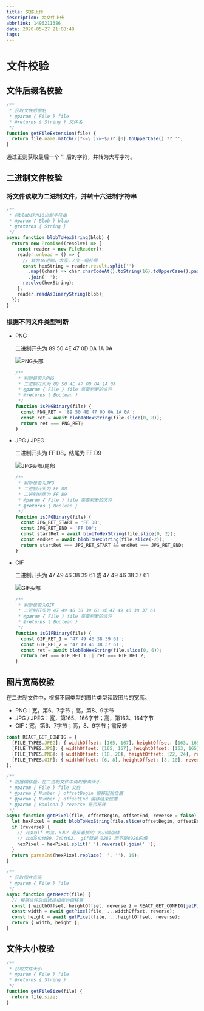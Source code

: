 ```yaml
---
title: 文件上传
description: 大文件上传
abbrlink: 1496211386
date: 2020-05-27 21:08:48
tags:
---
```


# 文件校验

## 文件后缀名校验

```javascript
/**
 * 获取文件后缀名
 * @param { File } file
 * @returns { String } 文件名
 */
function getFileExtension(file) {
  return file.name.match(/(?<=\.)\w+$/)?.[0].toUpperCase() ?? '';
}
```

通过正则获取最后一个 '\.' 后的字符，并转为大写字符。

## 二进制文件校验

### 将文件读取为二进制文件，并转十六进制字符串

```javascript
/**
 * 将blob转为16进制字符串
 * @param { Blob } blob
 * @returns { String }
 */
async function blobToHexString(blob) {
  return new Promise((resolve) => {
    const reader = new FileReader();
    reader.onload = () => {
      // 转为16进制，大写，2位一组补零
      const hexString = reader.result.split('')
        .map((char) => char.charCodeAt().toString(16).toUpperCase().padStart(2, '0'))
        .join(' ');
      resolve(hexString);
    };
    reader.readAsBinaryString(blob);
  });
}
```

### 根据不同文件类型判断

* PNG

  二进制开头为 89 50 4E 47 0D 0A 1A 0A

  <img src="http://img.chensenran.top/1590586081467.png" alt="PNG头部"  />

  ```javascript
  /**
   * 判断是否为PNG
   * 二进制开头为 89 50 4E 47 0D 0A 1A 0A
   * @param { File } file 需要判断的文件
   * @returns { Boolean }
   */
  function isPNGBinary(file) {
    const PNG_RET = '89 50 4E 47 0D 0A 1A 0A';
    const ret = await blobToHexString(file.slice(0, 8));
    return ret === PNG_RET;
  }
  ```

* JPG / JPEG

  二进制开头为 FF D8，结尾为 FF D9

  ![JPG头部/尾部](http://img.chensenran.top/1590586390513.png)

  ```javascript
  /**
   * 判断是否为JPG
   * 二进制开头为 FF D8
   * 二进制结尾为 FF D9
   * @param { File } file 需要判断的文件
   * @returns { Boolean }
   */
  function isJPGBinary(file) {
    const JPG_RET_START = 'FF D8';
    const JPG_RET_END = 'FF D9';
    const startRet = await blobToHexString(file.slice(0, 2));
    const endRet = await blobToHexString(file.slice(-2));
    return startRet === JPG_RET_START && endRet === JPG_RET_END;
  }
  ```

* GIF

  二进制开头为 47 49 46 38 39 61 或 47 49 46 38 37 61

  ![GIF头部](http://img.chensenran.top/1590586677560.png)

  ```javascript
  /**
   * 判断是否为GIF
   * 二进制开头为 47 49 46 38 39 61 或 47 49 46 38 37 61
   * @param { File } file 需要判断的文件
   * @returns { Boolean }
   */
  function isGIFBinary(file) {
    const GIF_RET_1 = '47 49 46 38 39 61';
    const GIF_RET_2 = '47 49 46 38 37 61';
    const ret = await blobToHexString(file.slice(0, 6));
    return ret === GIF_RET_1 || ret === GIF_RET_2;
  }
  ```

## 图片宽高校验

在二进制文件中，根据不同类型的图片类型读取图片的宽高。

* PNG：宽，第6、7字节；高，第8、9字节
* JPG / JPEG：宽，第165、166字节；高，第163、164字节
* GIF：宽，第6、7字节；高，8、9字节；需反转

```javascript
const REACT_GET_CONFIG = {
  [FILE_TYPES.JPEG]: { widthOffset: [165, 167], heightOffset: [163, 165], reverse: false },
  [FILE_TYPES.JPG]: { widthOffset: [165, 167], heightOffset: [163, 165], reverse: false },
  [FILE_TYPES.PNG]: { widthOffset: [18, 20], heightOffset: [22, 24], reverse: false },
  [FILE_TYPES.GIF]: { widthOffset: [6, 8], heightOffset: [8, 10], reverse: true },
};

/**
 * 根据偏移量，在二进制文件中读取像素大小
 * @param { File } file 文件
 * @param { Number } offsetBegin 偏移起始位置
 * @param { Number } offsetEnd 偏移结束位置
 * @param { Boolean } reverse 是否反转
 */
async function getPixel(file, offsetBegin, offsetEnd, reverse = false) {
  let hexPixel = await blobToHexString(file.slice(offsetBegin, offsetEnd));
  if (reverse) {
    // 比如gif 的宽，6和7 是反着排的 大小端存储
    // 比如6位仕89，7位仕02， gif就是 0289 而不是8920的值
    hexPixel = hexPixel.split(' ').reverse().join(' ');
  }
  return parseInt(hexPixel.replace(' ', ''), 16);
}

/**
 * 获取图片宽高
 * @param { File } file
 */
async function getReact(file) {
  // 根据文件后缀选择相应的偏移量
  const { widthOffset, heightOffset, reverse } = REACT_GET_CONFIG[getFileExtension(file)];
  const width = await getPixel(file, ...widthOffset, reverse);
  const height = await getPixel(file, ...heightOffset, reverse);
  return { width, height };
}
```

## 文件大小校验

```javascript
/**
 * 获取文件大小
 * @param { File } file
 * @returns { String }
 */
function getFileSize(file) {
  return file.size;
}
```

